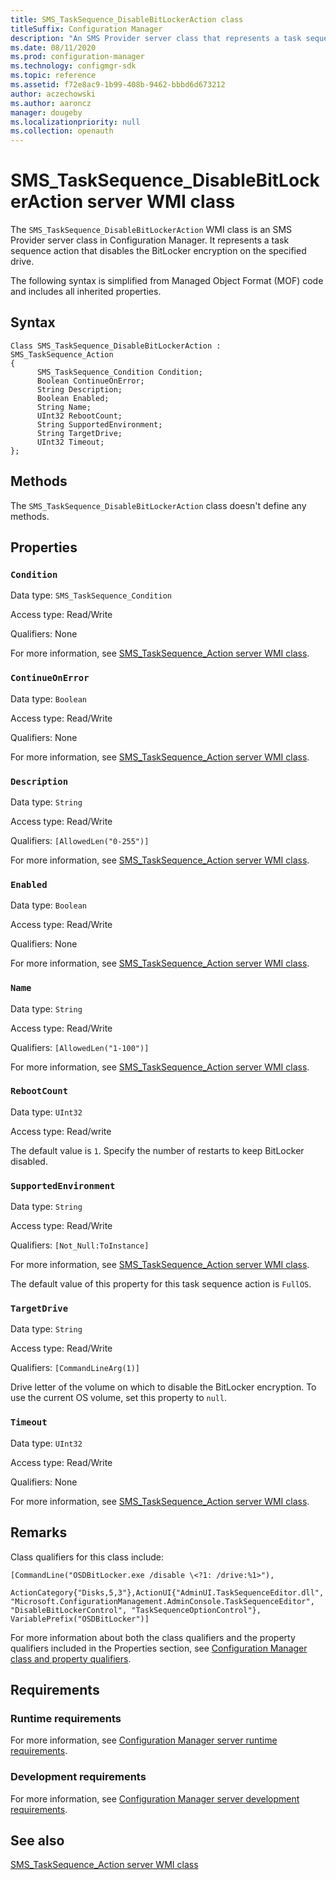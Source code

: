 ```yaml
---
title: SMS_TaskSequence_DisableBitLockerAction class
titleSuffix: Configuration Manager
description: "An SMS Provider server class that represents a task sequence action, which disables the BitLocker encryption on the specified drive."
ms.date: 08/11/2020
ms.prod: configuration-manager
ms.technology: configmgr-sdk
ms.topic: reference
ms.assetid: f72e8ac9-1b99-408b-9462-bbbd6d673212
author: aczechowski
ms.author: aaroncz
manager: dougeby
ms.localizationpriority: null
ms.collection: openauth
---
```


# SMS_TaskSequence_DisableBitLockerAction server WMI class

The `SMS_TaskSequence_DisableBitLockerAction` WMI class is an SMS Provider server class in Configuration Manager. It represents a task sequence action that disables the BitLocker encryption on the specified drive.

The following syntax is simplified from Managed Object Format (MOF) code and includes all inherited properties.

## Syntax

```MOF
Class SMS_TaskSequence_DisableBitLockerAction : SMS_TaskSequence_Action
{
      SMS_TaskSequence_Condition Condition;
      Boolean ContinueOnError;
      String Description;
      Boolean Enabled;
      String Name;
      UInt32 RebootCount;
      String SupportedEnvironment;
      String TargetDrive;
      UInt32 Timeout;
};
```

## Methods

The `SMS_TaskSequence_DisableBitLockerAction` class doesn't define any methods.

## Properties

### `Condition`

Data type: `SMS_TaskSequence_Condition`

Access type: Read/Write

Qualifiers: None

For more information, see [SMS_TaskSequence_Action server WMI class](../../../develop/reference/osd/sms_tasksequence_action-server-wmi-class.md).

### `ContinueOnError`

Data type: `Boolean`

Access type: Read/Write

Qualifiers: None

For more information, see [SMS_TaskSequence_Action server WMI class](../../../develop/reference/osd/sms_tasksequence_action-server-wmi-class.md).

### `Description`

Data type: `String`

Access type: Read/Write

Qualifiers: `[AllowedLen("0-255")]`

For more information, see [SMS_TaskSequence_Action server WMI class](../../../develop/reference/osd/sms_tasksequence_action-server-wmi-class.md).

### `Enabled`

Data type: `Boolean`

Access type: Read/Write

Qualifiers: None

For more information, see [SMS_TaskSequence_Action server WMI class](../../../develop/reference/osd/sms_tasksequence_action-server-wmi-class.md).

### `Name`

Data type: `String`

Access type: Read/Write

Qualifiers: `[AllowedLen("1-100")]`

For more information, see [SMS_TaskSequence_Action server WMI class](../../../develop/reference/osd/sms_tasksequence_action-server-wmi-class.md).

### `RebootCount`

Data type: `UInt32`

Access type: Read/write

The default value is `1`. Specify the number of restarts to keep BitLocker disabled.

### `SupportedEnvironment`

Data type: `String`

Access type: Read/Write

Qualifiers: `[Not_Null:ToInstance]`

For more information, see [SMS_TaskSequence_Action server WMI class](../../../develop/reference/osd/sms_tasksequence_action-server-wmi-class.md).

The default value of this property for this task sequence action is `FullOS`.

### `TargetDrive`

Data type: `String`

Access type: Read/Write

Qualifiers: `[CommandLineArg(1)]`

Drive letter of the volume on which to disable the BitLocker encryption. To use the current OS volume, set this property to `null`.

### `Timeout`

Data type: `UInt32`

Access type: Read/Write

Qualifiers: None

For more information, see [SMS_TaskSequence_Action server WMI class](../../../develop/reference/osd/sms_tasksequence_action-server-wmi-class.md).

## Remarks

Class qualifiers for this class include:

```
[CommandLine("OSDBitLocker.exe /disable \<?1: /drive:%1>"),

ActionCategory{"Disks,5,3"},ActionUI{"AdminUI.TaskSequenceEditor.dll", "Microsoft.ConfigurationManagement.AdminConsole.TaskSequenceEditor", "DisableBitLockerControl", "TaskSequenceOptionControl"}, VariablePrefix("OSDBitLocker")]
```

For more information about both the class qualifiers and the property qualifiers included in the Properties section, see [Configuration Manager class and property qualifiers](../../../develop/reference/misc/class-and-property-qualifiers.md).

## Requirements

### Runtime requirements

For more information, see [Configuration Manager server runtime requirements](../../../develop/core/reqs/server-runtime-requirements.md).

### Development requirements

For more information, see [Configuration Manager server development requirements](../../../develop/core/reqs/server-development-requirements.md).

## See also

[SMS_TaskSequence_Action server WMI class](sms_tasksequence_action-server-wmi-class.md)
